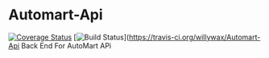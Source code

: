 # Automart-Api
[![Coverage Status](https://coveralls.io/repos/github/willywax/Automart-Api/badge.svg?branch=develop)](https://coveralls.io/github/willywax/Automart-Api?branch=develop)
[![Build Status](https://travis-ci.org/willywax/Automart-Api.svg?branch=develop)](https://travis-ci.org/willywax/Automart-Api
Back End For AutoMart APi
